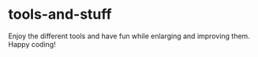 # tools-and-stuff
Enjoy the different tools and have fun while enlarging and improving them. Happy coding! 
